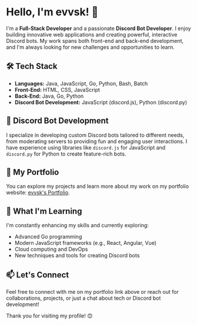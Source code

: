 # Hello, I'm evvsk! 👋

I'm a **Full-Stack Developer** and a passionate **Discord Bot Developer**. I enjoy building innovative web applications and creating powerful, interactive Discord bots. My work spans both front-end and back-end development, and I'm always looking for new challenges and opportunities to learn.

## 🛠️ Tech Stack

- **Languages:** Java, JavaScript, Go, Python, Bash, Batch
- **Front-End:** HTML, CSS, JavaScript
- **Back-End:** Java, Go, Python
- **Discord Bot Development:** JavaScript (discord.js), Python (discord.py)

## 🤖 Discord Bot Development

I specialize in developing custom Discord bots tailored to different needs, from moderating servers to providing fun and engaging user interactions. I have experience using libraries like `discord.js` for JavaScript and `discord.py` for Python to create feature-rich bots.

## 🚀 My Portfolio

You can explore my projects and learn more about my work on my portfolio website: [evvsk's Portfolio](https://linktr.ee/evvsk).

## 🌱 What I'm Learning

I'm constantly enhancing my skills and currently exploring:
- Advanced Go programming
- Modern JavaScript frameworks (e.g., React, Angular, Vue)
- Cloud computing and DevOps
- New techniques and tools for creating Discord bots

## 📫 Let's Connect

Feel free to connect with me on my portfolio link above or reach out for collaborations, projects, or just a chat about tech or Discord bot development!

Thank you for visiting my profile! 😊
